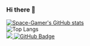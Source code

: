 ### Hi there 👋

<!--
**Space-Gamer/Space-Gamer** is a ✨ _special_ ✨ repository because its `README.md` (this file) appears on your GitHub profile.

Here are some ideas to get you started:

- 🔭 I’m currently working on ...
- 🌱 I’m currently learning ...
- 👯 I’m looking to collaborate on ...
- 🤔 I’m looking for help with ...
- 💬 Ask me about ...
- 📫 How to reach me: ...
- 😄 Pronouns: ...
- ⚡ Fun fact: ...
-->

[![Space-Gamer's GitHub stats](https://github-readme-stats.vercel.app/api?username=Space-Gamer&theme=dracula)](https://github.com/anuraghazra/github-readme-stats)
<br>
![Top Langs](https://github-readme-stats.vercel.app/api/top-langs/?username=Space-Gamer&theme=dark&layout=compact)
<br>
<a href="https://github.com/Meghna-DAS/github-profile-views-counter">
    <img src="https://komarev.com/ghpvc/?username=Space-Gamer">
</a>
<a href="https://github.com/Space-Gamer?tab=followers"><img src="https://img.shields.io/github/followers/Space-Gamer?label=Followers&style=social" alt="GitHub Badge"></a>
<br><br>
